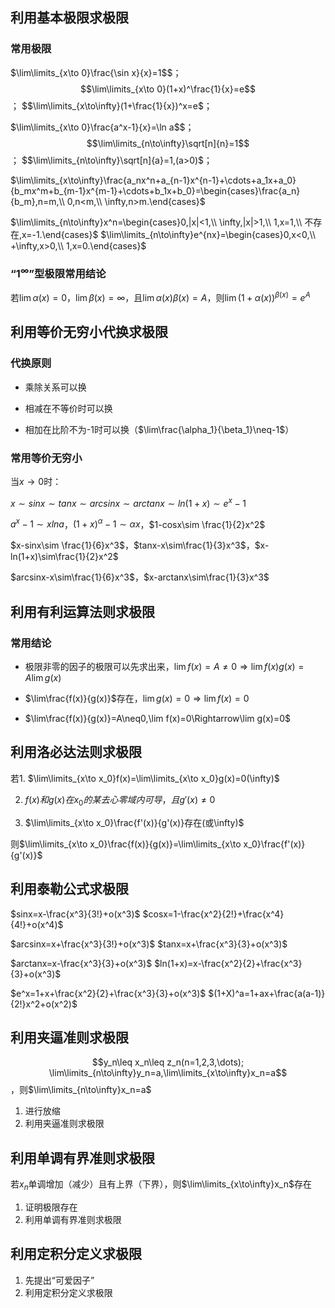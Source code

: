 ## 利用基本极限求极限

### 常用极限

$\lim\limits_{x\to 0}\frac{\sin x}{x}=1$$；	$$\lim\limits_{x\to 0}(1+x)^\frac{1}{x}=e$$；	$$\lim\limits_{x\to\infty}(1+\frac{1}{x})^x=e$；

$\lim\limits_{x\to 0}\frac{a^x-1}{x}=\ln a$$；	$$\lim\limits_{n\to\infty}\sqrt[n]{n}=1$$；	$$\lim\limits_{n\to\infty}\sqrt[n]{a}=1,(a>0)$；

$\lim\limits_{x\to\infty}\frac{a_nx^n+a_{n-1}x^{n-1}+\cdots+a_1x+a_0}{b_mx^m+b_{m-1}x^{m-1}+\cdots+b_1x+b_0}=\begin{cases}\frac{a_n}{b_m},n=m,\\ 0,n<m,\\ \infty,n>m.\end{cases}$

$\lim\limits_{n\to\infty}x^n=\begin{cases}0,|x|<1,\\ \infty,|x|>1,\\ 1,x=1,\\ 不存在,x=-1.\end{cases}$	$\lim\limits_{n\to\infty}e^{nx}=\begin{cases}0,x<0,\\ +\infty,x>0,\\ 1,x=0.\end{cases}$

### “$1^\infty$”型极限常用结论

若$\lim\alpha(x)=0$，$\lim\beta(x)=\infty$，且$\lim\alpha(x)\beta(x)=A$，则$\lim(1+\alpha(x))^{\beta(x)}=e^A$

## 利用等价无穷小代换求极限

### 代换原则

- 乘除关系可以换

- 相减在不等价时可以换

- 相加在比阶不为-1时可以换（$\lim\frac{\alpha_1}{\beta_1}\neq-1$）

### 常用等价无穷小

当$x\to 0$时：

$x\sim sinx\sim tanx\sim arcsinx\sim arctanx\sim ln(1+x)\sim e^x-1$

$a^x-1\sim xlna$$，$$(1+x)^\alpha-1\sim \alpha x$$，$$1-cosx\sim \frac{1}{2}x^2$

$x-sinx\sim \frac{1}{6}x^3$$，$$tanx-x\sim\frac{1}{3}x^3$$，$$x-ln(1+x)\sim\frac{1}{2}x^2$

$arcsinx-x\sim\frac{1}{6}x^3$$，$$x-arctanx\sim\frac{1}{3}x^3$

## 利用有利运算法则求极限

### 常用结论

- 极限非零的因子的极限可以先求出来，$\lim f(x)=A\neq0\Rightarrow\lim f(x)g(x)=A\lim g(x)$

- $\lim\frac{f(x)}{g(x)}$存在，$\lim g(x)=0\Rightarrow\lim f(x)=0$

- $\lim\frac{f(x)}{g(x)}=A\neq0,\lim f(x)=0\Rightarrow\lim g(x)=0$
## 利用洛必达法则求极限

若1. $\lim\limits_{x\to x_0}f(x)=\lim\limits_{x\to x_0}g(x)=0(\infty)$

2. $f(x)和g(x)在x_0的某去心零域内可导，且g'(x)\neq0$

3. $\lim\limits_{x\to x_0}\frac{f'(x)}{g'(x)}存在(或\infty)$

则$\lim\limits_{x\to x_0}\frac{f(x)}{g(x)}=\lim\limits_{x\to x_0}\frac{f'(x)}{g'(x)}$

## 利用泰勒公式求极限

$sinx=x-\frac{x^3}{3!}+o(x^3)$				  	$cosx=1-\frac{x^2}{2!}+\frac{x^4}{4!}+o(x^4)$

$arcsinx=x+\frac{x^3}{3!}+o(x^3)$				$tanx=x+\frac{x^3}{3}+o(x^3)$

$arctanx=x-\frac{x^3}{3}+o(x^3)$				$ln(1+x)=x-\frac{x^2}{2}+\frac{x^3}{3}+o(x^3)$

$e^x=1+x+\frac{x^2}{2}+\frac{x^3}{3}+o(x^3)$		$(1+X)^a=1+ax+\frac{a(a-1)}{2!}x^2+o(x^2)$

## 利用夹逼准则求极限

$$y_n\leq x_n\leq z_n(n=1,2,3,\dots);	\lim\limits_{n\to\infty}y_n=a,\lim\limits_{x\to\infty}x_n=a$$，则$\lim\limits_{n\to\infty}x_n=a$

1. 进行放缩
2. 利用夹逼准则求极限

## 利用单调有界准则求极限

若$x_n$单调增加（减少）且有上界（下界），则$\lim\limits_{x\to\infty}x_n$存在

1. 证明极限存在
2. 利用单调有界准则求极限

## 利用定积分定义求极限

1. 先提出“可爱因子”
2. 利用定积分定义求极限
